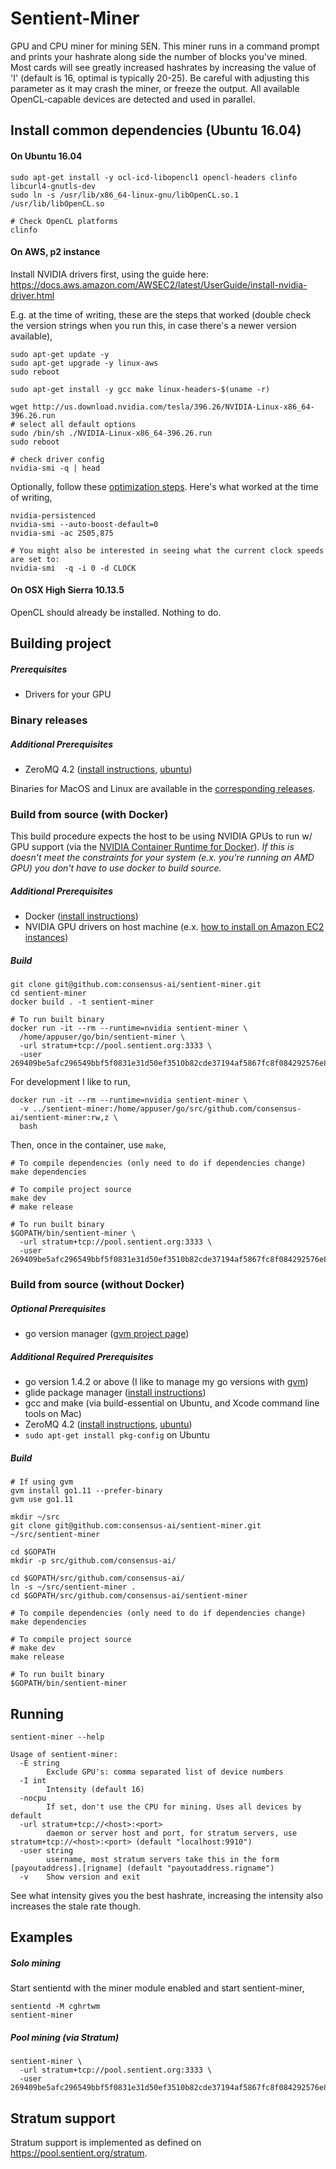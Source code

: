 # Sentient-Miner

GPU and CPU miner for mining SEN. This miner runs in a command prompt and prints your hashrate along side the number of blocks you've mined. Most cards will see greatly increased hashrates by increasing the value of 'I' (default is 16, optimal is typically 20-25). Be careful with adjusting this parameter as it may crash the miner, or freeze the output. All available OpenCL-capable devices are detected and used in parallel.

## Install common dependencies (Ubuntu 16.04)

#### On Ubuntu 16.04

```shell
sudo apt-get install -y ocl-icd-libopencl1 opencl-headers clinfo libcurl4-gnutls-dev
sudo ln -s /usr/lib/x86_64-linux-gnu/libOpenCL.so.1 /usr/lib/libOpenCL.so

# Check OpenCL platforms
clinfo
```

#### On AWS, p2 instance

Install NVIDIA drivers first, using the guide here: https://docs.aws.amazon.com/AWSEC2/latest/UserGuide/install-nvidia-driver.html

E.g. at the time of writing, these are the steps that worked (double check the version strings when you run this, in case there's a newer version available),

```shell
sudo apt-get update -y
sudo apt-get upgrade -y linux-aws
sudo reboot

sudo apt-get install -y gcc make linux-headers-$(uname -r)

wget http://us.download.nvidia.com/tesla/396.26/NVIDIA-Linux-x86_64-396.26.run
# select all default options
sudo /bin/sh ./NVIDIA-Linux-x86_64-396.26.run
sudo reboot

# check driver config
nvidia-smi -q | head
```

Optionally, follow these [optimization steps](https://docs.aws.amazon.com/AWSEC2/latest/UserGuide/optimize_gpu.html). Here's what worked at the time of writing,

```shell
nvidia-persistenced
nvidia-smi --auto-boost-default=0
nvidia-smi -ac 2505,875

# You might also be interested in seeing what the current clock speeds are set to:
nvidia-smi  -q -i 0 -d CLOCK
```

#### On OSX High Sierra 10.13.5

OpenCL should already be installed. Nothing to do.

## Building project

##### Prerequisites

* Drivers for your GPU

### Binary releases

##### Additional Prerequisites

* ZeroMQ 4.2 ([install instructions](http://zeromq.org/intro:get-the-software), [ubuntu](https://askubuntu.com/questions/918140/how-to-install-0mq-on-ubuntu-16-04/928188#928188))

Binaries for MacOS and Linux are available in the [corresponding releases](https://github.com/consensus-ai/sentient-miner/releases).

### Build from source (with Docker)

This build procedure expects the host to be using NVIDIA GPUs to run w/ GPU support (via the [NVIDIA Container Runtime for Docker](https://github.com/NVIDIA/nvidia-docker)). _If this is doesn't meet the constraints for your system (e.x. you're running an AMD GPU) you don't have to use docker to build source._

##### Additional Prerequisites

* Docker ([install instructions](https://docs.docker.com/install/))
* NVIDIA GPU drivers on host machine (e.x. [how to install on Amazon EC2 instances](https://docs.aws.amazon.com/AWSEC2/latest/UserGuide/install-nvidia-driver.html))

##### Build

```shell
git clone git@github.com:consensus-ai/sentient-miner.git
cd sentient-miner
docker build . -t sentient-miner

# To run built binary
docker run -it --rm --runtime=nvidia sentient-miner \
  /home/appuser/go/bin/sentient-miner \
  -url stratum+tcp://pool.sentient.org:3333 \
  -user 269409be5afc296549bbf5f0831e31d50ef3510b82cde37194af5867fc8f084292576e8dad85.julian
```

For development I like to run,

```shell
docker run -it --rm --runtime=nvidia sentient-miner \
  -v ../sentient-miner:/home/appuser/go/src/github.com/consensus-ai/sentient-miner:rw,z \
  bash
```

Then, once in the container, use `make`,

```shell
# To compile dependencies (only need to do if dependencies change)
make dependencies

# To compile project source
make dev
# make release

# To run built binary
$GOPATH/bin/sentient-miner \
  -url stratum+tcp://pool.sentient.org:3333 \
  -user 269409be5afc296549bbf5f0831e31d50ef3510b82cde37194af5867fc8f084292576e8dad85.julian
```

### Build from source (without Docker)

##### Optional Prerequisites

- go version manager ([gvm project page](https://github.com/moovweb/gvm))

##### Additional Required Prerequisites

* go version 1.4.2 or above (I like to manage my go versions with [gvm](https://github.com/moovweb/gvm))
* glide package manager ([install instructions](https://github.com/Masterminds/glide#install))
* gcc and make (via build-essential on Ubuntu, and Xcode command line tools on Mac)
* ZeroMQ 4.2 ([install instructions](http://zeromq.org/intro:get-the-software), [ubuntu](https://askubuntu.com/questions/918140/how-to-install-0mq-on-ubuntu-16-04/928188#928188))
* `sudo apt-get install pkg-config` on Ubuntu

##### Build

```shell
# If using gvm
gvm install go1.11 --prefer-binary
gvm use go1.11

mkdir ~/src
git clone git@github.com:consensus-ai/sentient-miner.git ~/src/sentient-miner

cd $GOPATH
mkdir -p src/github.com/consensus-ai/

cd $GOPATH/src/github.com/consensus-ai/
ln -s ~/src/sentient-miner .
cd $GOPATH/src/github.com/consensus-ai/sentient-miner

# To compile dependencies (only need to do if dependencies change)
make dependencies

# To compile project source
# make dev
make release

# To run built binary
$GOPATH/bin/sentient-miner
```

## Running

```shell
sentient-miner --help
```

```
Usage of sentient-miner:
  -E string
    	Exclude GPU's: comma separated list of device numbers
  -I int
    	Intensity (default 16)
  -nocpu
    	If set, don't use the CPU for mining. Uses all devices by default
  -url stratum+tcp://<host>:<port>
    	daemon or server host and port, for stratum servers, use stratum+tcp://<host>:<port> (default "localhost:9910")
  -user string
    	username, most stratum servers take this in the form [payoutaddress].[rigname] (default "payoutaddress.rigname")
  -v	Show version and exit
```

See what intensity gives you the best hashrate, increasing the intensity also increases the stale rate though.

## Examples

##### Solo mining

Start sentientd with the miner module enabled and start sentient-miner,

```shell
sentientd -M cghrtwm
sentient-miner
```

##### Pool mining (via Stratum)

```shell
sentient-miner \
  -url stratum+tcp://pool.sentient.org:3333 \
  -user 269409be5afc296549bbf5f0831e31d50ef3510b82cde37194af5867fc8f084292576e8dad85.julian
```

## Stratum support

Stratum support is implemented as defined on https://pool.sentient.org/stratum.
